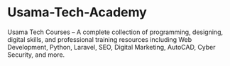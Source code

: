 # Usama-Tech-Academy
Usama Tech Courses – A complete collection of programming, designing, digital skills, and professional training resources including Web Development, Python, Laravel, SEO, Digital Marketing, AutoCAD, Cyber Security, and more.
